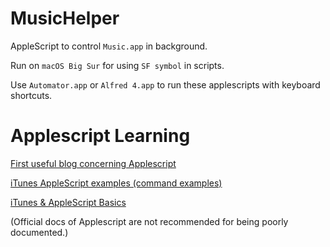 # MusicHelper
AppleScript to control `Music.app` in background.

Run on `macOS Big Sur` for using `SF symbol` in scripts.

Use `Automator.app` or `Alfred 4.app` to run these applescripts with keyboard shortcuts.

# Applescript Learning
[First useful blog concerning Applescript](https://256stuff.com/gray/docs/misc/itunes_applescript_commands/)

[iTunes AppleScript examples (command examples)](http://alvinalexander.com/apple/itunes-applescript-examples-scripts-mac-reference/)

[iTunes & AppleScript Basics](https://dougscripts.com/itunes/itinfo/info01.php)

(Official docs of Applescript are not recommended for being poorly documented.)